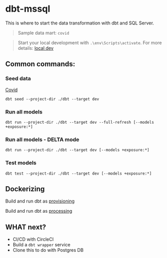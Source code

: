 # dbt-mssql
This is where to start the data transformation with dbt and SQL Server.
> Sample data mart: `covid`

> Start your local development with `.\env\Scripts\activate`. For more details: [local dev](.local_dev.md)

## Common commands:
### Seed data
[Covid](/dbt/data/covid/covid_raw.csv)
```
dbt seed --project-dir ./dbt --target dev
```

### Run all models
```
dbt run --project-dir ./dbt --target dev --full-refresh [--models +exposure:*]
```

### Run all models - DELTA mode
```
dbt run --project-dir ./dbt --target dev [--models +exposure:*]
```

### Test models
```
dbt test --project-dir ./dbt --target dev [--models +exposure:*]
```

## Dockerizing
Build and run dbt as [provisioning](/dockers/provision.md)

Build and run dbt as [processing](/dockers/processing.md)



## WHAT next?
- CI/CD with CircleCI
- Build a `dbt wrapper` service
- Clone this to do with Postgres DB